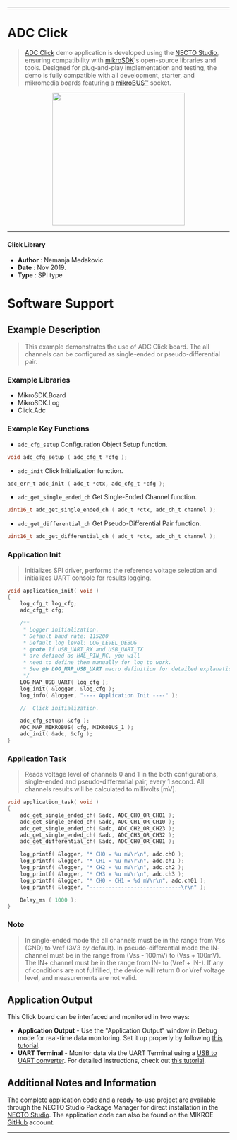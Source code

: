 
---
# ADC Click

> [ADC Click](https://www.mikroe.com/?pid_product=MIKROE-922) demo application is developed using
the [NECTO Studio](https://www.mikroe.com/necto), ensuring compatibility with [mikroSDK](https://www.mikroe.com/mikrosdk)'s
open-source libraries and tools. Designed for plug-and-play implementation and testing, the demo is fully compatible with
all development, starter, and mikromedia boards featuring a [mikroBUS&trade;](https://www.mikroe.com/mikrobus) socket.

<p align="center">
  <img src="https://www.mikroe.com/?pid_product=MIKROE-922&image=1" height=300px>
</p>

---

#### Click Library

- **Author**        : Nemanja Medakovic
- **Date**          : Nov 2019.
- **Type**          : SPI type

# Software Support

## Example Description

>
> This example demonstrates the use of ADC Click board.
> The all channels can be configured as single-ended or pseudo-differential pair.
>

### Example Libraries

- MikroSDK.Board
- MikroSDK.Log
- Click.Adc

### Example Key Functions

- `adc_cfg_setup` Configuration Object Setup function. 
```c
void adc_cfg_setup ( adc_cfg_t *cfg );
```
 
- `adc_init` Click Initialization function. 
```c
adc_err_t adc_init ( adc_t *ctx, adc_cfg_t *cfg );
```

- `adc_get_single_ended_ch` Get Single-Ended Channel function. 
```c
uint16_t adc_get_single_ended_ch ( adc_t *ctx, adc_ch_t channel );
```
 
- `adc_get_differential_ch` Get Pseudo-Differential Pair function. 
```c
uint16_t adc_get_differential_ch ( adc_t *ctx, adc_ch_t channel );
```

### Application Init

>
> Initializes SPI driver, performs the reference voltage selection and
> initializes UART console for results logging.
>

```c
void application_init( void )
{
    log_cfg_t log_cfg;
    adc_cfg_t cfg;

    /** 
     * Logger initialization.
     * Default baud rate: 115200
     * Default log level: LOG_LEVEL_DEBUG
     * @note If USB_UART_RX and USB_UART_TX 
     * are defined as HAL_PIN_NC, you will 
     * need to define them manually for log to work. 
     * See @b LOG_MAP_USB_UART macro definition for detailed explanation.
     */
    LOG_MAP_USB_UART( log_cfg );
    log_init( &logger, &log_cfg );
    log_info( &logger, "---- Application Init ----" );

    //  Click initialization.

    adc_cfg_setup( &cfg );
    ADC_MAP_MIKROBUS( cfg, MIKROBUS_1 );
    adc_init( &adc, &cfg );
}
```

### Application Task

>
> Reads voltage level of channels 0 and 1 in the both configurations,
> single-ended and pseudo-differential pair, every 1 second.
> All channels results will be calculated to millivolts [mV].
>

```c
void application_task( void )
{
    adc_get_single_ended_ch( &adc, ADC_CH0_OR_CH01 );
    adc_get_single_ended_ch( &adc, ADC_CH1_OR_CH10 );
    adc_get_single_ended_ch( &adc, ADC_CH2_OR_CH23 );
    adc_get_single_ended_ch( &adc, ADC_CH3_OR_CH32 );
    adc_get_differential_ch( &adc, ADC_CH0_OR_CH01 );

    log_printf( &logger, "* CH0 = %u mV\r\n", adc.ch0 );
    log_printf( &logger, "* CH1 = %u mV\r\n", adc.ch1 );
    log_printf( &logger, "* CH2 = %u mV\r\n", adc.ch2 );
    log_printf( &logger, "* CH3 = %u mV\r\n", adc.ch3 );
    log_printf( &logger, "* CH0 - CH1 = %d mV\r\n", adc.ch01 );
    log_printf( &logger, "-----------------------------\r\n" );

    Delay_ms ( 1000 );
}
```

### Note

>
> In single-ended mode the all channels must be in the range from Vss (GND)
> to Vref (3V3 by default).
> In pseudo-differential mode the IN- channel must be in the range from
> (Vss - 100mV) to (Vss + 100mV). The IN+ channel must be in the range from
> IN- to (Vref + IN-).
> If any of conditions are not fullfilled, the device will return 0 or Vref
> voltage level, and measurements are not valid.

## Application Output

This Click board can be interfaced and monitored in two ways:
- **Application Output** - Use the "Application Output" window in Debug mode for real-time data monitoring.
Set it up properly by following [this tutorial](https://www.youtube.com/watch?v=ta5yyk1Woy4).
- **UART Terminal** - Monitor data via the UART Terminal using
a [USB to UART converter](https://www.mikroe.com/click/interface/usb?interface*=uart,uart). For detailed instructions,
check out [this tutorial](https://help.mikroe.com/necto/v2/Getting%20Started/Tools/UARTTerminalTool).

## Additional Notes and Information

The complete application code and a ready-to-use project are available through the NECTO Studio Package Manager for 
direct installation in the [NECTO Studio](https://www.mikroe.com/necto). The application code can also be found on
the MIKROE [GitHub](https://github.com/MikroElektronika/mikrosdk_click_v2) account.

---

